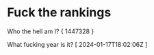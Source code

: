 # Fuck the rankings

Who the hell am I?
{ 1447328 }

What fucking year is it?
[ 2024-01-17T18:02:06Z ]
